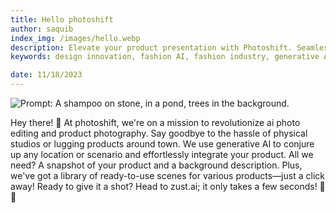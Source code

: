 ```yaml
---
title: Hello photoshift
author: saquib
index_img: /images/hello.webp
description: Elevate your product presentation with Photoshift. Seamlessly blend your product into any stock image or midjourney scene for strikingly realistic visuals. Experience instantaneous transformations, no is prompt needed
keywords: design innovation, fashion AI, fashion industry, generative AI, innovative technology, virtual models

date: 11/18/2023
---
```



![Prompt: A shampoo on stone, in a pond, trees in the background.](/images/hello.webp)

Hey there! 🌟 At photoshift, we're on a mission to revolutionize ai photo editing and product photography. Say goodbye to the hassle of physical studios or lugging products around town. We use generative AI to conjure up any location or scenario and effortlessly integrate your product. All we need? A snapshot of your product and a background description. Plus, we've got a library of ready-to-use scenes for various products—just a click away! Ready to give it a shot? Head to zust.ai; it only takes a few seconds! 📸✨
